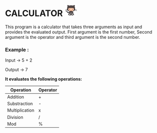 # CALCULATOR <img src="https://github.com/vprince001/calculator/blob/master/images/swimming_octocat.gif" height="40" alt="Swimming Octocat" title="Swimming Octocat">

This program is a calculator that takes three arguments as input and provides the evaluated output.
First argument is the first number, Second argument is the operator and third argument is the second number.

### Example :
Input  -> 5 + 2

Output -> 7

**It evaluates the following operations:**

Operation | Operator
--------- | --------
Addition | +
Substraction | -
Multiplication | x
Division | /
Mod | %
